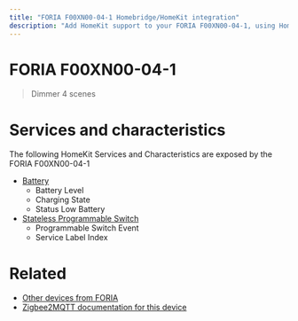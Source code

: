 ```yaml
---
title: "FORIA F00XN00-04-1 Homebridge/HomeKit integration"
description: "Add HomeKit support to your FORIA F00XN00-04-1, using Homebridge, Zigbee2MQTT and homebridge-z2m."
---
```

<!---
This file has been GENERATED using src/docgen/docgen.ts
DO NOT EDIT THIS FILE MANUALLY!
-->
# FORIA F00XN00-04-1
> Dimmer 4 scenes


# Services and characteristics
The following HomeKit Services and Characteristics are exposed by
the FORIA F00XN00-04-1

* [Battery](../../battery.md)
  * Battery Level
  * Charging State
  * Status Low Battery
* [Stateless Programmable Switch](../../action.md)
  * Programmable Switch Event
  * Service Label Index


# Related
* [Other devices from FORIA](../index.md#foria)
* [Zigbee2MQTT documentation for this device](https://www.zigbee2mqtt.io/devices/F00XN00-04-1.html)